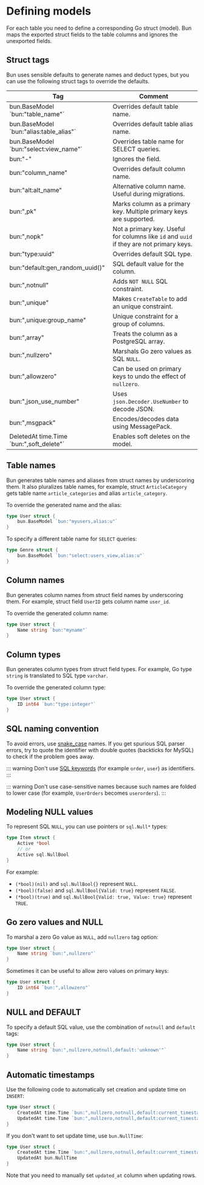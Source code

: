 # Defining models

For each table you need to define a corresponding Go struct (model). Bun maps the exported struct
fields to the table columns and ignores the unexported fields.

## Struct tags

Bun uses sensible defaults to generate names and deduct types, but you can use the following struct
tags to override the defaults.

| Tag                                        | Comment                                                                                  |
| ------------------------------------------ | ---------------------------------------------------------------------------------------- |
| bun.BaseModel \`bun:"table_name"\`         | Overrides default table name.                                                            |
| bun.BaseModel \`bun:"alias:table_alias"\`  | Overrides default table alias name.                                                      |
| bun.BaseModel \`bun:"select:view_name"\`   | Overrides table name for SELECT queries.                                                 |
| bun:"-"                                    | Ignores the field.                                                                       |
| bun:"column_name"                          | Overrides default column name.                                                           |
| bun:"alt:alt_name"                         | Alternative column name. Useful during migrations.                                       |
| bun:",pk"                                  | Marks column as a primary key. Multiple primary keys are supported.                      |
| bun:",nopk"                                | Not a primary key. Useful for columns like `id` and `uuid` if they are not primary keys. |
| bun:"type:uuid"                            | Overrides default SQL type.                                                              |
| bun:"default:gen_random_uuid()"            | SQL default value for the column.                                                        |
| bun:",notnull"                             | Adds `NOT NULL` SQL constraint.                                                          |
| bun:",unique"                              | Makes `CreateTable` to add an unique constraint.                                         |
| bun:",unique:group_name"                   | Unique constraint for a group of columns.                                                |
| bun:",array"                               | Treats the column as a PostgreSQL array.                                                 |
| bun:",nullzero"                            | Marshals Go zero values as SQL `NULL`.                                                   |
| bun:",allowzero"                           | Can be used on primary keys to undo the effect of `nullzero`.                            |
| bun:",json_use_number"                     | Uses `json.Decoder.UseNumber` to decode JSON.                                            |
| bun:",msgpack"                             | Encodes/decodes data using MessagePack.                                                  |
| DeletedAt time.Time \`bun:",soft_delete"\` | Enables soft deletes on the model.                                                       |

## Table names

Bun generates table names and aliases from struct names by underscoring them. It also pluralizes
table names, for example, struct `ArticleCategory` gets table name `article_categories` and alias
`article_category`.

To override the generated name and the alias:

```go
type User struct {
	bun.BaseModel `bun:"myusers,alias:u"`
}
```

To specify a different table name for `SELECT` queries:

```go
type Genre struct {
	bun.BaseModel `bun:"select:users_view,alias:u"`
}
```

## Column names

Bun generates column names from struct field names by underscoring them. For example, struct field
`UserID` gets column name `user_id`.

To override the generated column name:

```go
type User struct {
	Name string `bun:"myname"`
}
```

## Column types

Bun generates column types from struct field types. For example, Go type `string` is translated to
SQL type `varchar`.

To override the generated column type:

```go
type User struct {
    ID int64 `bun:"type:integer"`
}
```

## SQL naming convention

To avoid errors, use [snake_case](https://en.wikipedia.org/wiki/Snake_case) names. If you get
spurious SQL parser errors, try to quote the identifier with double quotes (backticks for MySQL) to
check if the problem goes away.

<!-- prettier-ignore -->
::: warning
Don't use [SQL keywords](https://www.postgresql.org/docs/13/sql-keywords-appendix.html) (for example
`order`, `user`) as identifiers.
:::

<!-- prettier-ignore -->
::: warning
Don't use case-sensitive names because such names are folded to lower case (for example,
`UserOrders` becomes `userorders`).
:::

## Modeling NULL values

To represent SQL `NULL`, you can use pointers or `sql.Null*` types:

```go
type Item struct {
    Active *bool
    // or
    Active sql.NullBool
}
```

For example:

- `(*bool)(nil)` and `sql.NullBool{}` represent `NULL`.
- `(*bool)(false)` and `sql.NullBool{Valid: true}` represent `FALSE`.
- `(*bool)(true)` and `sql.NullBool{Valid: true, Value: true}` represent `TRUE`.

## Go zero values and NULL

To marshal a zero Go value as `NULL`, add `nullzero` tag option:

```go
type User struct {
    Name string `bun:",nullzero"`
}
```

Sometimes it can be useful to allow zero values on primary keys:

```go
type User struct {
    ID int64 `bun:",allowzero"`
}
```

## NULL and DEFAULT

To specify a default SQL value, use the combination of `notnull` and `default` tags:

```go
type User struct {
    Name string `bun:",nullzero,notnull,default:'unknown'"`
}
```

## Automatic timestamps

Use the following code to automatically set creation and update time on `INSERT`:

```go
type User struct {
	CreatedAt time.Time `bun:",nullzero,notnull,default:current_timestamp"`
	UpdatedAt time.Time `bun:",nullzero,notnull,default:current_timestamp"`
}
```

If you don't want to set update time, use `bun.NullTime`:

```go
type User struct {
	CreatedAt time.Time `bun:",nullzero,notnull,default:current_timestamp"`
	UpdatedAt bun.NullTime
}
```

Note that you need to manually set `updated_at` column when updating rows.
